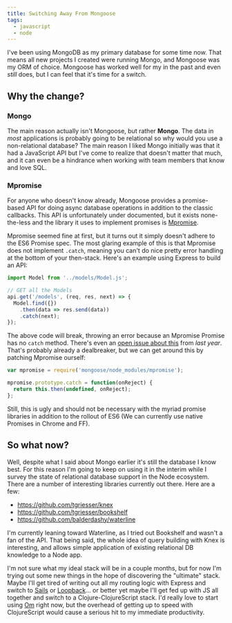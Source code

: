 ```yaml
---
title: Switching Away From Mongoose
tags:
  - javascript
  - node
---
```


I've been using MongoDB as my primary database for some time now. That means all new projects I created were running Mongo, and Mongoose was my ORM of choice. Mongoose has worked well for my in the past and even _still_ does, but I can feel that it's time for a switch.

## Why the change?

### Mongo

The main reason actually isn't Mongoose, but rather **Mongo**. The data in _most_ applications is probably going to be relational so why would you use a non-relational database? The main reason I liked Mongo initially was that it had a JavaScript API but I've come to realize that doesn't matter that much, and it can even be a hindrance when working with team members that know and love SQL.

### Mpromise

For anyone who doesn't know already, Mongoose provides a promise-based API for doing async database operations in addition to the classic callbacks. This API is unfortunately under documented, but it exists none-the-less and the library it uses to implement promises is [Mpromise][mpromise].

Mpromise seemed fine at first, but it turns out it simply doesn't adhere to the ES6 Promise spec. The most glaring example of this is that Mpromise does not implement `.catch`, meaning you can't do nice pretty error handling at the bottom of your then-stack. Here's an example using Express to build an API:

```js
import Model from '../models/Model.js';

// GET all the Models
api.get('/models', (req, res, next) => {
  Model.find({})
    .then(data => res.send(data))
    .catch(next);
});
```

<!-- more -->

The above code will break, throwing an error because an Mpromise Promise has no `catch` method. There's even an [open issue about this][issue] from _last year_. That's probably already a dealbreaker, but we can get around this by patching Mpromise ourself:

```js
var mpromise = require('mongoose/node_modules/mpromise');

mpromise.prototype.catch = function(onReject) {
  return this.then(undefined, onReject);
};
```

Still, this is ugly and should not be necessary with the myriad promise libraries in addition to the rollout of ES6 (We can currently use native Promises in Chrome and FF).

## So what now?

Well, despite what I said about Mongo earlier it's still the database I know best. For this reason I'm going to keep on using it in the interim while I survey the state of relational database support in the Node ecosystem. There are a number of interesting libraries currently out there. Here are a few:

* <https://github.com/tgriesser/knex>
* <https://github.com/tgriesser/bookshelf>
* <https://github.com/balderdashy/waterline>

I'm currently leaning toward Waterline, as I tried out Bookshelf and wasn't a fan of the API. That being said, the whole idea of query building with Knex is interesting, and allows simple application of existing relational DB knowledge to a Node app.

I'm not sure what my ideal stack will be in a couple months, but for now I'm trying out some new things in the hope of discovering the "ultimate" stack. Maybe I'll get tired of writing out all my routing logic with Express and switch to [Sails][sails] or [Loopback][loopback]... or better yet maybe I'll get fed up with JS all together and switch to a Clojure-ClojureScript stack. I'd really love to start using [Om][om] right now, but the overhead of getting up to speed with ClojureScript would cause a serious hit to my immediate productivity.

[mongoose]: https://github.com/Automattic/mongoose
[mpromise]: https://github.com/aheckmann/mpromise
[issue]: https://github.com/aheckmann/mpromise/issues/15
[loopback]: https://github.com/strongloop/loopback
[sails]: https://github.com/balderdashy/sails
[om]: https://github.com/omcljs/om
